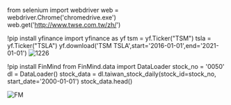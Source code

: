 from selenium import webdriver
web = webdriver.Chrome('chromedrive.exe')
web.get('http://www.twse.com.tw/zh/')


!pip install yfinance
import yfinance as yf 
tsm = yf.Ticker("TSM")
tsla = yf.Ticker("TSLA")
yf.download('TSM TSLA',start='2016-01-01',end='2021-01-01')
![1226](https://user-images.githubusercontent.com/114405037/209552440-c98f1850-bd9c-4e3f-bb39-1233f183a63d.jpg)


!pip install FinMind
from FinMind.data import DataLoader
stock_no = '0050'
dl = DataLoader()
stock_data = dl.taiwan_stock_daily(stock_id=stock_no, start_date='2000-01-01')
stock_data.head()

![FM](https://user-images.githubusercontent.com/114405037/209552455-206a03cf-a6ab-491c-8494-181a3b9ce6fb.jpg)


